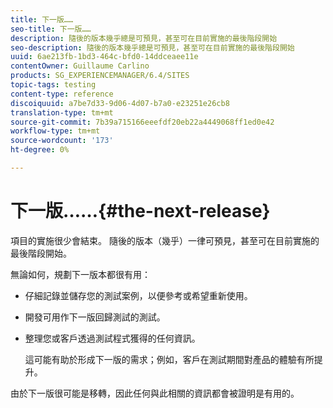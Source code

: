 ```yaml
---
title: 下一版……
seo-title: 下一版……
description: 隨後的版本幾乎總是可預見，甚至可在目前實施的最後階段開始
seo-description: 隨後的版本幾乎總是可預見，甚至可在目前實施的最後階段開始
uuid: 6ae213fb-1bd3-464c-bfd0-14ddceaee11e
contentOwner: Guillaume Carlino
products: SG_EXPERIENCEMANAGER/6.4/SITES
topic-tags: testing
content-type: reference
discoiquuid: a7be7d33-9d06-4d07-b7a0-e23251e26cb8
translation-type: tm+mt
source-git-commit: 7b39a715166eeefdf20eb22a4449068ff1ed0e42
workflow-type: tm+mt
source-wordcount: '173'
ht-degree: 0%

---
```



# 下一版……{#the-next-release}

項目的實施很少會結束。 隨後的版本（幾乎）一律可預見，甚至可在目前實施的最後階段開始。

無論如何，規劃下一版本都很有用：

* 仔細記錄並儲存您的測試案例，以便參考或希望重新使用。
* 開發可用作下一版回歸測試的測試。
* 整理您或客戶透過測試程式獲得的任何資訊。

   這可能有助於形成下一版的需求；例如，客戶在測試期間對產品的體驗有所提升。

由於下一版很可能是移轉，因此任何與此相關的資訊都會被證明是有用的。
